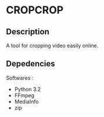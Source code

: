 CROPCROP
========

Description
-----------
A tool for cropping video easily online.

Depedencies
-----------
Softwares :
* Python 3.2
* FFmpeg
* MediaInfo
* zip
